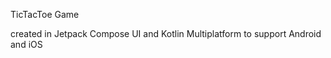 TicTacToe Game

created in Jetpack Compose UI and Kotlin Multiplatform to support Android and iOS


